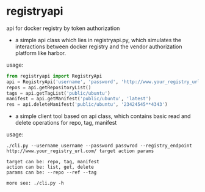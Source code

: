 # registryapi
api for docker registry by token authorization

+ a simple api class which lies in registryapi.py, which simulates the interactions 
between docker registry and the vendor authorization platform like harbor.

usage:

```python
from registryapi import RegistryApi
api = RegistryApi('username', 'password', 'http://www.your_registry_url.com/')
repos = api.getRepositoryList()
tags = api.getTagList('public/ubuntu')
manifest = api.getManifest('public/ubuntu', 'latest')
res = api.deleteManifest('public/ubuntu', '23424545**4343')
```

+ a simple client tool based on api class, which contains basic read and delete 
operations for repo, tag, manifest

usage:

```shell
./cli.py --username username --password passwrod --registry_endpoint http://www.your_registry_url.com/ target action params

target can be: repo, tag, manifest
action can be: list, get, delete
params can be: --repo --ref --tag

more see: ./cli.py -h
```
